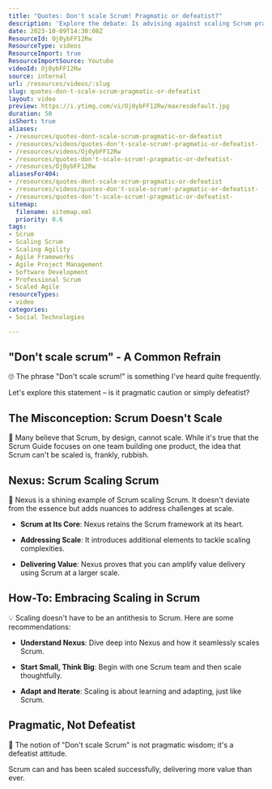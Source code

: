 ```yaml
---
title: "Quotes: Don't scale Scrum! Pragmatic or defeatist?"
description: 'Explore the debate: Is advising against scaling Scrum pragmatic wisdom or a defeatist mindset? Join the conversation on Agile coaching! #Agile #Scrum #Shorts'
date: 2023-10-09T14:30:08Z
ResourceId: Oj0ybFF12Rw
ResourceType: videos
ResourceImport: true
ResourceImportSource: Youtube
videoId: Oj0ybFF12Rw
source: internal
url: /resources/videos/:slug
slug: quotes-don-t-scale-scrum-pragmatic-or-defeatist
layout: video
preview: https://i.ytimg.com/vi/Oj0ybFF12Rw/maxresdefault.jpg
duration: 50
isShort: true
aliases:
- /resources/quotes-dont-scale-scrum-pragmatic-or-defeatist
- /resources/videos/quotes-don't-scale-scrum!-pragmatic-or-defeatist-
- /resources/videos/Oj0ybFF12Rw
- /resources/quotes-don't-scale-scrum!-pragmatic-or-defeatist-
- /resources/Oj0ybFF12Rw
aliasesFor404:
- /resources/quotes-dont-scale-scrum-pragmatic-or-defeatist
- /resources/videos/quotes-don't-scale-scrum!-pragmatic-or-defeatist-
- /resources/quotes-don't-scale-scrum!-pragmatic-or-defeatist-
sitemap:
  filename: sitemap.xml
  priority: 0.6
tags:
- Scrum
- Scaling Scrum
- Scaling Agility
- Agile Frameworks
- Agile Project Management
- Software Development
- Professional Scrum
- Scaled Agile
resourceTypes:
- video
categories:
- Social Technologies

---
```

## "Don't scale scrum" - A Common Refrain 

🙄 The phrase "Don't scale scrum!" is something I've heard quite frequently. 

Let's explore this statement – is it pragmatic caution or simply defeatist? 

## The Misconception: Scrum Doesn't Scale 

🤔 Many believe that Scrum, by design, cannot scale. While it's true that the Scrum Guide focuses on one team building one product, the idea that Scrum can't be scaled is, frankly, rubbish. 

## Nexus: Scrum Scaling Scrum 

🚀 Nexus is a shining example of Scrum scaling Scrum. It doesn't deviate from the essence but adds nuances to address challenges at scale. 

- **Scrum at Its Core**: Nexus retains the Scrum framework at its heart. 

- **Addressing Scale**: It introduces additional elements to tackle scaling complexities. 

- **Delivering Value**: Nexus proves that you can amplify value delivery using Scrum at a larger scale. 

## How-To: Embracing Scaling in Scrum 

💡 Scaling doesn't have to be an antithesis to Scrum. Here are some recommendations: 

- **Understand Nexus**: Dive deep into Nexus and how it seamlessly scales Scrum. 

- **Start Small, Think Big**: Begin with one Scrum team and then scale thoughtfully. 

- **Adapt and Iterate**: Scaling is about learning and adapting, just like Scrum. 

## Pragmatic, Not Defeatist 

🌟 The notion of "Don't scale Scrum" is not pragmatic wisdom; it's a defeatist attitude.  

Scrum can and has been scaled successfully, delivering more value than ever.
